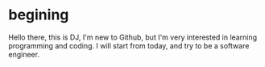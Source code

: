 # begining
Hello there, this is DJ, I'm new to Github, but I'm very interested in learning programming and coding. I will start from today, and try to be a software engineer.
